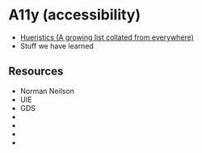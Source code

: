# A11y (accessibility)


- [Hueristics (A growing list collated from everywhere)](huersitics.md)
- Stuff we have learned


## Resources
 - Norman Neilson
 - UIE
 - GDS
 - 
 - 
 - 
 - 
 
 
